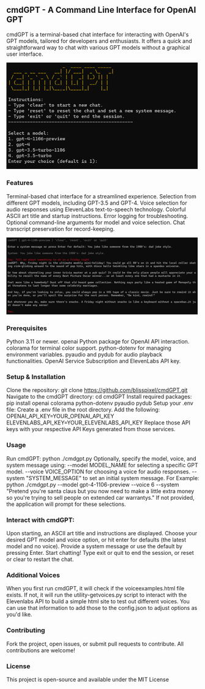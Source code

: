 ## cmdGPT - A Command Line Interface for OpenAI GPT
cmdGPT is a terminal-based chat interface for interacting with OpenAI's GPT models, tailored for developers and enthusiasts. It offers a quick and straightforward way to chat with various GPT models without a graphical user interface.

<img src="examples/cmdGPT.png" width="500"/>

### Features
Terminal-based chat interface for a streamlined experience.
Selection from different GPT models, including GPT-3.5 and GPT-4.
Voice selection for audio responses using ElevenLabs text-to-speech technology.
Colorful ASCII art title and startup instructions.
Error logging for troubleshooting.
Optional command-line arguments for model and voice selection.
Chat transcript preservation for record-keeping.

<img src="examples/cmdGPT2.png" width="500"/>

### Prerequisites
Python 3.11 or newer.
openai Python package for OpenAI API interaction.
colorama for terminal color support.
python-dotenv for managing environment variables.
pyaudio and pydub for audio playback functionalities.
OpenAI Service Subscription and ElevenLabs API key.

### Setup & Installation
Clone the repository:
git clone https://github.com/blisspixel/cmdGPT.git
Navigate to the cmdGPT directory:
cd cmdGPT
Install required packages:
pip install openai colorama python-dotenv pyaudio pydub
Setup your .env file:
Create a .env file in the root directory.
Add the following:
OPENAI_API_KEY=YOUR_OPENAI_API_KEY
ELEVENLABS_API_KEY=YOUR_ELEVENLABS_API_KEY
Replace those API keys with your respective API Keys generated from those services.

### Usage
Run cmdGPT:
python ./cmdgpt.py
Optionally, specify the model, voice, and system message using:
--model MODEL_NAME for selecting a specific GPT model.
--voice VOICE_OPTION for choosing a voice for audio responses.
--system "SYSTEM_MESSAGE" to set an initial system message.
For Example: python ./cmdgpt.py --model gpt-4-1106-preview --voice 6 --system "Pretend you're santa claus but you now need to make a little extra money so you're trying to sell people on extended car warrantys."
If not provided, the application will prompt for these selections.

### Interact with cmdGPT:
Upon starting, an ASCII art title and instructions are displayed.
Choose your desired GPT model and voice option, or hit enter for defaults (the latest model and no voice).
Provide a system message or use the default by pressing Enter.
Start chatting! Type exit or quit to end the session, or reset or clear to restart the chat.

### Additional Voices
When you first run cmdGPT, it will check if the voiceexamples.html file exists.  If not, it will run the utility-getvoices.py script to interact with the Elevenlabs API to build a simple html site to test out different voices.  You can use that information to add those to the config.json to adjust options as you'd like.

### Contributing
Fork the project, open issues, or submit pull requests to contribute. All contributions are welcome!

### License
This project is open-source and available under the MIT License
